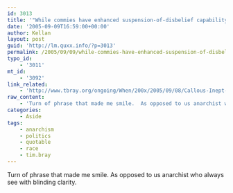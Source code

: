 ```yaml
---
id: 3013
title: '"While commies have enhanced suspension-of-disbelief capability..."'
date: '2005-09-09T16:59:00+00:00'
author: Kellan
layout: post
guid: 'http://lm.quxx.info/?p=3013'
permalink: /2005/09/09/while-commies-have-enhanced-suspension-of-disbelief-capability/
typo_id:
    - '3011'
mt_id:
    - '3092'
link_related:
    - 'http://www.tbray.org/ongoing/When/200x/2005/09/08/Callous-Inept-Racist'
raw_content:
    - 'Turn of phrase that made me smile.  As opposed to us anarchist who always see with blinding clarity.'
categories:
    - Aside
tags:
    - anarchism
    - politics
    - quotable
    - race
    - tim.bray
---
```


Turn of phrase that made me smile. As opposed to us anarchist who always see with blinding clarity.